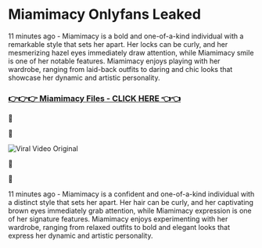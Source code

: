 # Miamimacy Onlyfans Leaked

<p>11 minutes ago - Miamimacy is a bold and one-of-a-kind individual with a remarkable style that sets her apart. Her locks can be curly, and her mesmerizing hazel eyes immediately draw attention, while Miamimacy smile is one of her notable features. Miamimacy enjoys playing with her wardrobe, ranging from laid-back outfits to daring and chic looks that showcase her dynamic and artistic personality.</p><p>
<h3><a href="https://fansleaks.com-getfree.pro/miamimacy" rel="nofollow">👉👉👉 Miamimacy Files - CLICK HERE 👈👈</a></h3>
<p>🔻</p>
<p>🔻</p> <p>
<a href="https://fansleaks.com-getfree.pro/miamimacy" rel="nofollow"><img src="https://i.imgur.com/0ZbtXZ5.gif" alt="Viral Video Original" style="max-width: 100%; display: inline-block;" data-target="animated-image.originalImage"></a>
<p>🔻</p>
<p>🔻</p> <p>11 minutes ago - Miamimacy is a confident and one-of-a-kind individual with a distinct style that sets her apart. Her hair can be curly, and her captivating brown eyes immediately grab attention, while Miamimacy expression is one of her signature features. Miamimacy enjoys experimenting with her wardrobe, ranging from relaxed outfits to bold and elegant looks that express her dynamic and artistic personality.</p>